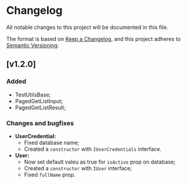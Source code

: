 # Changelog

All notable changes to this project will be documented in this file.

The format is based on [Keep a Changelog](https://keepachangelog.com/en/1.0.0/),
and this project adheres to [Semantic Versioning](https://semver.org/spec/v2.0.0.html).

## [v1.2.0]

### **Added**

- TestUtilsBase;
- PagedGetListInput;
- PagedGetListResult;

### **Changes and bugfixes**

- **UserCredential:**
  - Fixed database name;
  - Created a `constructor` with `IUserCredentials` interface.
- **User:**
  - Now set default valeu as true for `isActive` prop on database;
  - Created a `constructor` with `IUser` interface;
  - Fixed `fullName` prop.
